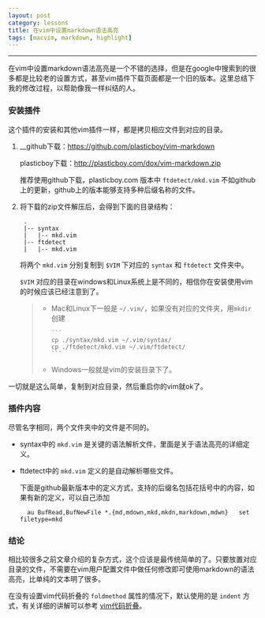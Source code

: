 ```yaml
---
layout: post
category: lessons
title: 在vim中设置markdown语法高亮
tags: [macvim, markdown, highlight]
---
```


---

在vim中设置markdown语法高亮是一个不错的选择，但是在google中搜索到的很多都是比较老的设置方式，甚至vim插件下载页面都是一个旧的版本。这里总结下我的修改过程，以帮助像我一样纠结的人。


### 安装插件

这个插件的安装和其他vim插件一样，都是拷贝相应文件到对应的目录。

1. __github下载：<https://github.com/plasticboy/vim-markdown>

    plasticboy下载：<http://plasticboy.com/dox/vim-markdown.zip>

    推荐使用github下载，plasticboy.com 版本中 `ftdetect/mkd.vim` 不如github上的更新，github上的版本能够支持多种后缀名称的文件。

2. 将下载的zip文件解压后，会得到下面的目录结构：

		.
		|-- syntax
		|   |-- mkd.vim
		|-- ftdetect
		|   |-- mkd.vim

	将两个 `mkd.vim` 分别复制到 `$VIM` 下对应的 `syntax` 和 `ftdetect` 文件夹中。

	`$VIM` 对应的目录在windows和Linux系统上是不同的，相信你在安装使用vim的时候应该已经注意到了。

    > - Mac和Linux下一般是 `~/.vim/`，如果没有对应的文件夹，用`mkdir`创建
	>
	>		```
    >		cp ./syntax/mkd.vim ~/.vim/syntax/  
	>		cp ./ftdetect/mkd.vim ~/.vim/ftdetect/
	>		```
    >
    > - Windows一般就是vim的安装目录下了。

一切就是这么简单，复制到对应目录，然后重启你的vim就ok了。

### 插件内容

尽管名字相同，两个文件夹中的文件是不同的。

- syntax中的 `mkd.vim` 是关键的语法解析文件，里面是关于语法高亮的详细定义。
- ftdetect中的 `mkd.vim` 定义的是自动解析哪些文件。

	下面是github最新版本中的定义方式，支持的后缀名包括花括号中的内容，如果有新的定义，可以自己添加

		au BufRead,BufNewFile *.{md,mdown,mkd,mkdn,markdown,mdwn}   set filetype=mkd

### 结论

相比较很多之前文章介绍的复杂方式，这个应该是最传统简单的了。只要放置对应目录的文件，不需要在vim用户配置文件中做任何修改即可使用markdown的语法高亮，比单纯的文本明了很多。

在没有设置vim代码折叠的 `foldmethod` 属性的情况下，默认使用的是 `indent` 方式，有关详细的讲解可以参考 [vim代码折叠](http://www.cnblogs.com/abeen/archive/2010/08/06/1794197.html)。

